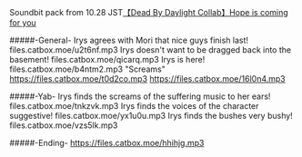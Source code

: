 Soundbit pack from 10.28 JST[【Dead By Daylight Collab】Hope is coming for you](www.youtube.com/watch?v=_CIxv9TtRKM)


#####-General-
Irys agrees with Mori that nice guys finish last!
files.catbox.moe/u2t6nf.mp3
Irys doesn't want to be dragged back into the basement!
files.catbox.moe/qicarq.mp3
Irys is here!
files.catbox.moe/b4ntm2.mp3
"Screams"
https://files.catbox.moe/t0d2co.mp3
https://files.catbox.moe/16l0n4.mp3


#####-Yab-
Irys finds the screams of the suffering music to her ears!
files.catbox.moe/tnkzvk.mp3
Irys finds the voices of the character suggestive!
files.catbox.moe/yx1u0u.mp3
Irys finds the bushes very bushy!
files.catbox.moe/vzs5lk.mp3


#####-Ending-
https://files.catbox.moe/hhihjg.mp3